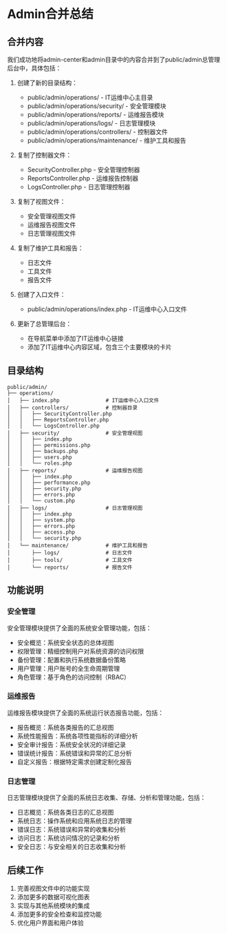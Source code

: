 # Admin合并总结

## 合并内容

我们成功地将admin-center和admin目录中的内容合并到了public/admin总管理后台中，具体包括：

1. 创建了新的目录结构：
   - public/admin/operations/ - IT运维中心主目录
   - public/admin/operations/security/ - 安全管理模块
   - public/admin/operations/reports/ - 运维报告模块
   - public/admin/operations/logs/ - 日志管理模块
   - public/admin/operations/controllers/ - 控制器文件
   - public/admin/operations/maintenance/ - 维护工具和报告

2. 复制了控制器文件：
   - SecurityController.php - 安全管理控制器
   - ReportsController.php - 运维报告控制器
   - LogsController.php - 日志管理控制器

3. 复制了视图文件：
   - 安全管理视图文件
   - 运维报告视图文件
   - 日志管理视图文件

4. 复制了维护工具和报告：
   - 日志文件
   - 工具文件
   - 报告文件

5. 创建了入口文件：
   - public/admin/operations/index.php - IT运维中心入口文件

6. 更新了总管理后台：
   - 在导航菜单中添加了IT运维中心链接
   - 添加了IT运维中心内容区域，包含三个主要模块的卡片

## 目录结构

```
public/admin/
├── operations/
│   ├── index.php               # IT运维中心入口文件
│   ├── controllers/            # 控制器目录
│   │   ├── SecurityController.php
│   │   ├── ReportsController.php
│   │   └── LogsController.php
│   ├── security/               # 安全管理视图
│   │   ├── index.php
│   │   ├── permissions.php
│   │   ├── backups.php
│   │   ├── users.php
│   │   └── roles.php
│   ├── reports/                # 运维报告视图
│   │   ├── index.php
│   │   ├── performance.php
│   │   ├── security.php
│   │   ├── errors.php
│   │   └── custom.php
│   ├── logs/                   # 日志管理视图
│   │   ├── index.php
│   │   ├── system.php
│   │   ├── errors.php
│   │   ├── access.php
│   │   └── security.php
│   └── maintenance/            # 维护工具和报告
│       ├── logs/               # 日志文件
│       ├── tools/              # 工具文件
│       └── reports/            # 报告文件
```

## 功能说明

### 安全管理

安全管理模块提供了全面的系统安全管理功能，包括：

- 安全概览：系统安全状态的总体视图
- 权限管理：精细控制用户对系统资源的访问权限
- 备份管理：配置和执行系统数据备份策略
- 用户管理：用户账号的全生命周期管理
- 角色管理：基于角色的访问控制（RBAC）

### 运维报告

运维报告模块提供了全面的系统运行状态报告功能，包括：

- 报告概览：系统各类报告的汇总视图
- 系统性能报告：系统各项性能指标的详细分析
- 安全审计报告：系统安全状况的详细记录
- 错误统计报告：系统错误和异常的汇总分析
- 自定义报告：根据特定需求创建定制化报告

### 日志管理

日志管理模块提供了全面的系统日志收集、存储、分析和管理功能，包括：

- 日志概览：系统各类日志的汇总视图
- 系统日志：操作系统和应用系统日志的管理
- 错误日志：系统错误和异常的收集和分析
- 访问日志：系统访问情况的记录和分析
- 安全日志：与安全相关的日志收集和分析

## 后续工作

1. 完善视图文件中的功能实现
2. 添加更多的数据可视化图表
3. 实现与其他系统模块的集成
4. 添加更多的安全检查和监控功能
5. 优化用户界面和用户体验 
